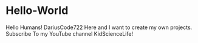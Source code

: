 # Hello-World

Hello Humans!
DariusCode722 Here and I want to create my own projects.
Subscribe To my YouTube channel KidScienceLife!
